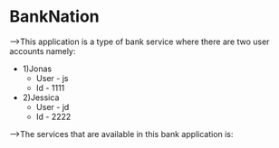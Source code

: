 # BankNation
-->This application is a type of bank service where there are two user accounts namely:
* 1)Jonas
  * User - js
  * Id - 1111
* 2)Jessica
  * User - jd
  * Id - 2222
  
-->The services that are available in this bank application is:
